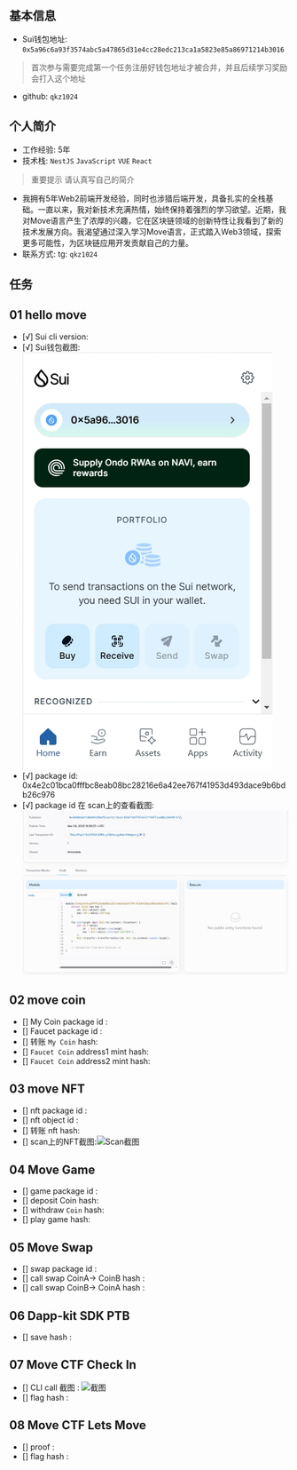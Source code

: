 ## 基本信息
- Sui钱包地址: `0x5a96c6a93f3574abc5a47865d31e4cc28edc213ca1a5823e85a86971214b3016`
> 首次参与需要完成第一个任务注册好钱包地址才被合并，并且后续学习奖励会打入这个地址
- github: `qkz1024`

## 个人简介
- 工作经验: 5年
- 技术栈: `NestJS` `JavaScript` `VUE` `React`
> 重要提示 请认真写自己的简介
- 我拥有5年Web2前端开发经验，同时也涉猎后端开发，具备扎实的全栈基础。一直以来，我对新技术充满热情，始终保持着强烈的学习欲望。近期，我对Move语言产生了浓厚的兴趣，它在区块链领域的创新特性让我看到了新的技术发展方向。我渴望通过深入学习Move语言，正式踏入Web3领域，探索更多可能性，为区块链应用开发贡献自己的力量。
- 联系方式: tg: `qkz1024` 

## 任务

##   01 hello move  
- [√] Sui cli version:
- [√] Sui钱包截图: ![Sui钱包截图](./images/task01.png)
- [√] package id: 0x4e2c01bca0fffbc8eab08bc28216e6a42ee767f41953d493dace9b6bdb26c976
- [√] package id 在 scan上的查看截图:![Scan截图](./images/task02.png)

##   02 move coin
- [] My Coin package id : 
- [] Faucet package id : 
- [] 转账 `My Coin` hash:
- [] `Faucet Coin` address1 mint hash:
- [] `Faucet Coin` address2 mint hash:

##   03 move NFT
- [] nft package id :
- [] nft object id : 
- [] 转账 nft  hash:
- [] scan上的NFT截图:![Scan截图](./images/你的图片地址)

##   04 Move Game
- [] game package id :
- [] deposit Coin hash:
- [] withdraw `Coin` hash:
- [] play game hash:

##   05 Move Swap
- [] swap package id :
- [] call swap CoinA-> CoinB  hash :
- [] call swap CoinB-> CoinA  hash :

##   06 Dapp-kit SDK PTB
- [] save hash :

##   07 Move CTF Check In
- [] CLI call 截图 : ![截图](./images/你的图片地址)
- [] flag hash :

##   08 Move CTF Lets Move
- [] proof : 
- [] flag hash :

